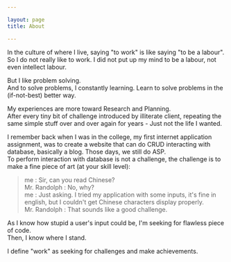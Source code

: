 ```yaml
---

layout: page
title: About

---
```


In the culture of where I live, saying "to work" is like saying "to be a labour".  
So I do not really like to work. I did not put up my mind to be a labour, not even intellect labour.  

But I like problem solving.  
And to solve problems, I constantly learning. Learn to solve problems in the (if-not-best) better way.  

My experiences are more toward Research and Planning.  
After every tiny bit of challenge introduced by illiterate client, repeating the same simple stuff over and over again for years - Just not the life I wanted.  

I remember back when I was in the college, my first internet application assignment, was to create a website that can do CRUD interacting with database, basically a blog. Those days, we still do ASP.  
To perform interaction with database is not a challenge, the challenge is to make a fine piece of art (at your skill level):  


> me : Sir, can you read Chinese?  
> Mr. Randolph : No, why?  
> me : Just asking. I tried my application with some inputs, it's fine in english, but I couldn't get Chinese characters display properly.  
> Mr. Randolph : That sounds like a good challenge.  


As I know how stupid a user's input could be, I'm seeking for flawless piece of code.  
Then, I know where I stand.  

I define "work" as seeking for challenges and make achievements.  
